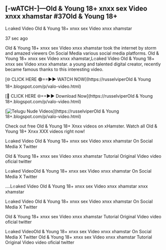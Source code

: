 ## [-wATCH-]—Old & Young 18+ xnxx sex Video xnxx xhamstar #37Old & Young 18+

L𝚎aked Video Old & Young 18+ xnxx sex Video xnxx xhamstar

37 sec ago 

Old & Young 18+ xnxx sex Video xnxx xhamstar took the internet by storm and amazed viewers On Social Media various social media platforms. Old & Young 18+ xnxx sex Video xnxx xhamstar,L𝚎aked Video Old & Young 18+ xnxx sex Video xnxx xhamstar. a young and talented digital creator, recently became famous thanks to this interesting video.

[🌐 CLICK HERE 🟢==►► WATCH NOW](https://russelviperOld & Young 18+.blogspot.com/p/valo-video.html)

[🔴 CLICK HERE 🌐==►► Download Now](https://russelviperOld & Young 18+.blogspot.com/p/valo-video.html)

[![Telugu Nude Videos](https://i.imgur.com/dJHk4Zq.gif)](https://russelviperOld & Young 18+.blogspot.com/p/valo-video.html)

Check out free Old & Young 18+ Xnxx videos on xHamster. Watch all Old & Young 18+ Xnxx XXX videos right now!

L𝚎aked Video Old & Young 18+ xnxx sex Video xnxx xhamstar On Social Media X Twitter

Old & Young 18+ xnxx sex Video xnxx xhamstar Tutorial Original Video video oficial twitter

L𝚎aked VideoOld & Young 18+ xnxx sex Video xnxx xhamstar On Social Media X Twitter

....L𝚎aked Video Old & Young 18+ xnxx sex Video xnxx xhamstar xnxx xhamstar

L𝚎aked Video Old & Young 18+ xnxx sex Video xnxx xhamstar On Social Media X Twitter

Old & Young 18+ xnxx sex Video xnxx xhamstar Tutorial Original Video video oficial twitter

L𝚎aked VideoOld & Young 18+ xnxx sex Video xnxx xhamstar On Social Media X Twitter
Old & Young 18+ xnxx sex Video xnxx xhamstar Tutorial Original Video video oficial twitter